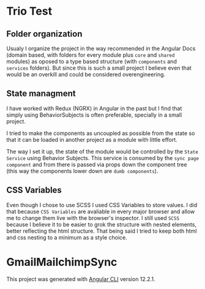 # Trio Test

## Folder organization

Usualy I organize the project in the way recommended in the Angular Docs (domain based, with folders for every module plus `core` and `shared` modules) as oposed to a type based structure (with `components` and `services` folders). But since this is such a small project I believe even that would be an overkill and could be considered overengineering.

## State managment

I have worked with Redux (NGRX) in Angular in the past but I find that simply using BehaviorSubjects is often preferable, specially in a small project.

I tried to make the components as uncoupled as possible from the state so that it can be loaded in another project as a module with little effort. 

The way I set it up, the state of the module would be controlled by the `State Service` using Behavior Subjects. This service is consumed by the `sync page component` and from there is passed via props down the component tree (this way the components lower down are `dumb components`).

## CSS Variables

Even though I chose to use SCSS I used CSS Variables to store values. I did that because `CSS Variables` are avaliable in every major browser and allow me to change them live with the browser's inspector. I still used `SCSS` because I believe it to be easier to grok the structure with nested elements, better reflecting the html structure. That being said I tried to keep both html and css nesting to a minimum as a style choice.

# GmailMailchimpSync

This project was generated with [Angular CLI](https://github.com/angular/angular-cli) version 12.2.1.

